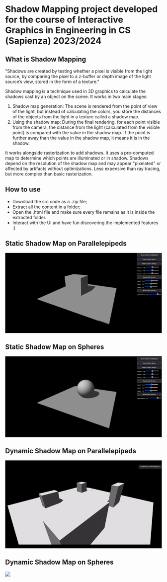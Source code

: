 # Shadow Mapping project developed for the course of Interactive Graphics in Engineering in CS (Sapienza) 2023/2024

## What is Shadow Mapping

"Shadows are created by testing whether a pixel is visible from the light source, by comparing the pixel to a z-buffer or depth image of the light source’s view, stored in the form of a texture."

Shadow mapping is a technique used in 3D graphics to calculate the shadows cast by an object on the scene. It works in two main stages:
1) Shadow map generation:
    The scene is rendered from the point of view of the light, but instead of calculating the colors, you store the distances of the objects from the light in a texture called a shadow map.
2) Using the shadow map:
    During the final rendering, for each point visible from the camera, the distance from the light (calculated from the visible point) is compared with the value in the shadow map. 
    If the point is further away than the value in the shadow map, it means it is in the shadow.

It works alongside rasterization to add shadows. 
It uses a pre-computed map to determine which points are illuminated or in shadow.
Shadows depend on the resolution of the shadow map and may appear "pixelated" or affected by artifacts without optimizations.
Less expensive than ray tracing, but more complex than basic rasterization.

## How to use

- Download the src code as a .zip file;
- Extract all the content in a folder;
- Open the .html file and make sure every file remains as it is inside the extracted folder.
- Interact with the UI and have fun discovering the implemented features :)

## Static Shadow Map on Parallelepipeds
![](./pics/staticParall.png)
## Static Shadow Map on Spheres
![](./pics/staticSphere.png)
## Dynamic Shadow Map on Parallelepipeds
![](./pics/animParall.gif)
## Dynamic Shadow Map on Spheres
![](./pics/animSpheres.gif)
